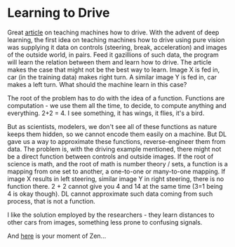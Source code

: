 # Learning to Drive

Great [article](http://deepdriving.cs.princeton.edu/paper.pdf) on
teaching machines how to drive. With the advent of deep learning, the
first idea on teaching machines how to drive using pure vision was
supplying it data on controls (steering, break, acceleration) and
images of the outside world, in pairs. Feed it gazillions of such
data, the program will learn the relation between them and learn how
to drive. The article makes the case that might not be the best way to
learn. Image X is fed in, car (in the training data) makes right
turn. A similar image Y is fed in, car makes a left turn. What should
the machine learn in this case?

The root of the problem has to do with the idea of a
function. Functions are computation - we use them all the time, to
decide, to compute anything and everything. 2+2 = 4. I see something,
it has wings, it flies, it's a bird.

But as scientists, modelers, we don't see all of these functions as
nature keeps them hidden, so we cannot encode them easily on a
machine. But DL gave us a way to approximate these functions,
reverse-engineer them from data. The problem is, with the driving
example mentioned, there might not be a direct function between
controls and outside images. If the root of science is math, and the
root of math is number theory / sets, a function is a mapping from one
set to another, a one-to-one or many-to-one mapping. If image X
results in left steering, similar image Y in right steering, there is
no function there. 2 + 2 cannot give you 4 and 14 at the same time
(3=1 being 4 is okay though). DL cannot approximate such data coming
from such process, that is not a function.

I like the solution employed by the researchers - they learn distances
to other cars from images, something less prone to confusing signals.

And [here](https://www.youtube.com/watch?v=cYl6DIxvnzM) is your moment of Zen...






